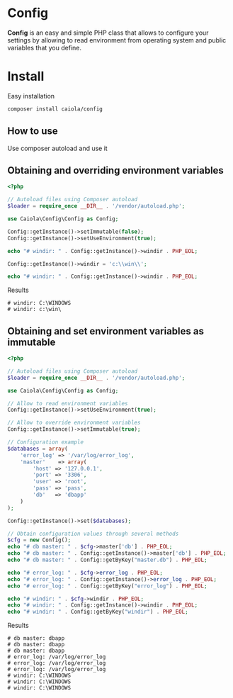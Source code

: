 # Config

**Config** is an easy and simple PHP class that allows to configure your settings by allowing to read environment from operating system and public variables that you define.

# Install
Easy installation
```bash
composer install caiola/config
```
## How to use

Use composer autoload and use it

## Obtaining and overriding environment variables

```php
<?php

// Autoload files using Composer autoload
$loader = require_once __DIR__ . '/vendor/autoload.php';

use Caiola\Config\Config as Config;

Config::getInstance()->setImmutable(false);
Config::getInstance()->setUseEnvironment(true);

echo "# windir: " . Config::getInstance()->windir . PHP_EOL;

Config::getInstance()->windir = 'c:\\win\\';

echo "# windir: " . Config::getInstance()->windir . PHP_EOL;
```

Results
```
# windir: C:\WINDOWS
# windir: c:\win\
```

## Obtaining and set environment variables as immutable

```php
<?php

// Autoload files using Composer autoload
$loader = require_once __DIR__ . '/vendor/autoload.php';

use Caiola\Config\Config as Config;

// Allow to read environment variables
Config::getInstance()->setUseEnvironment(true);

// Allow to override environment variables
Config::getInstance()->setImmutable(true);

// Configuration example
$databases = array(
    'error_log' => '/var/log/error_log',
    'master'    => array(
        'host' => '127.0.0.1',
        'port' => '3306',
        'user' => 'root',
        'pass' => 'pass',
        'db'   => 'dbapp'
    )
);

Config::getInstance()->set($databases);

// Obtain configuration values through several methods
$cfg = new Config();
echo "# db master: " . $cfg->master['db'] . PHP_EOL;
echo "# db master: " . Config::getInstance()->master['db'] . PHP_EOL;
echo "# db master: " . Config::getByKey("master.db") . PHP_EOL;

echo "# error_log: " . $cfg->error_log . PHP_EOL;
echo "# error_log: " . Config::getInstance()->error_log . PHP_EOL;
echo "# error_log: " . Config::getByKey("error_log") . PHP_EOL;

echo "# windir: " . $cfg->windir . PHP_EOL;
echo "# windir: " . Config::getInstance()->windir . PHP_EOL;
echo "# windir: " . Config::getByKey("windir") . PHP_EOL;

```

Results
```
# db master: dbapp
# db master: dbapp
# db master: dbapp
# error_log: /var/log/error_log
# error_log: /var/log/error_log
# error_log: /var/log/error_log
# windir: C:\WINDOWS
# windir: C:\WINDOWS
# windir: C:\WINDOWS
```


